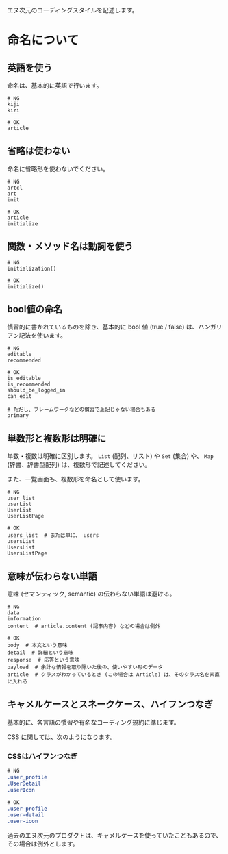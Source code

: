 エヌ次元のコーディングスタイルを記述します。

# 命名について

## 英語を使う
命名は、基本的に英語で行います。

```
# NG
kiji
kizi

# OK
article
```

## 省略は使わない
命名に省略形を使わないでください。

```
# NG
artcl
art
init

# OK
article
initialize
```

## 関数・メソッド名は動詞を使う

```
# NG
initialization()

# OK
initialize()
```

## bool値の命名
慣習的に書かれているものを除き、基本的に bool 値 (true / false) は、ハンガリアン記法を使います。

```
# NG
editable
recommended

# OK
is_editable
is_recommended
should_be_logged_in
can_edit

# ただし、フレームワークなどの慣習で上記じゃない場合もある
primary
```

## 単数形と複数形は明確に
単数・複数は明確に区別します。 `List` (配列、リスト) や `Set` (集合) や、 `Map` (辞書、辞書型配列) は、複数形で記述してください。

また、一覧画面も、複数形を命名として使います。


```
# NG
user_list
userList
UserList
UserListPage

# OK
users_list  # または単に、 users
usersList
UsersList
UsersListPage
```

## 意味が伝わらない単語

意味 (セマンティック, semantic) の伝わらない単語は避ける。

```
# NG
data
information
content  # article.content (記事内容) などの場合は例外

# OK
body  # 本文という意味
detail  # 詳細という意味
response  # 応答という意味
payload  # 余計な情報を取り除いた後の、使いやすい形のデータ
article  # クラスがわかっているとき (この場合は Article) は、そのクラス名を素直に入れる
```

## キャメルケースとスネークケース、ハイフンつなぎ
基本的に、各言語の慣習や有名なコーディング規約に準じます。

CSS に関しては、次のようになります。

### CSSはハイフンつなぎ

```css
# NG
.user_profile
.UserDetail
.userIcon

# OK
.user-profile
.user-detail
.user-icon
```

過去のエヌ次元のプロダクトは、キャメルケースを使っていたこともあるので、その場合は例外とします。
